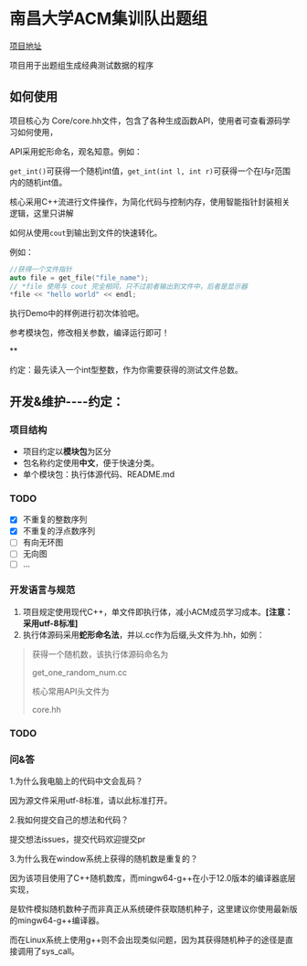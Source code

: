 # 南昌大学ACM集训队出题组

[项目地址](https://github.com/ncuacm/ncutest)

项目用于出题组生成经典测试数据的程序

## 如何使用

项目核心为 Core/core.hh文件，包含了各种生成函数API，使用者可查看源码学习如何使用，

API采用蛇形命名，观名知意。例如：

`get_int()`可获得一个随机int值，`get_int(int l, int r)`可获得一个在l与r范围内的随机int值。

核心采用C++流进行文件操作，为简化代码与控制内存，使用智能指针封装相关逻辑，这里只讲解

如何从使用`cout`到输出到文件的快速转化。

例如：

```cpp
//获得一个文件指针
auto file = get_file("file_name");
// *file 使用与 cout 完全相同，只不过前者输出到文件中，后者是显示器
*file << "hello world" << endl;
```

执行Demo中的样例进行初次体验吧。

参考模块包，修改相关参数，编译运行即可！

**

约定：最先读入一个int型整数，作为你需要获得的测试文件总数。

## 开发&维护----约定：

### 项目结构

* 项目约定以**模块包**为区分
* 包名称约定使用**中文**，便于快速分类。
* 单个模块包：执行体源代码、README.md

### TODO

* [X] 不重复的整数序列
* [X] 不重复的浮点数序列
* [ ] 有向无环图
* [ ] 无向图
* [ ] ...

### 开发语言与规范

1. 项目规定使用现代C++，单文件即执行体，减小ACM成员学习成本。**[注意：采用utf-8标准]**
2. 执行体源码采用**蛇形命名法**，并以.cc作为后缀,头文件为.hh，如例：

> 获得一个随机数，该执行体源码命名为
>
> get_one_random_num.cc
>
> 核心常用API头文件为
>
> core.hh

### TODO

### 问&答

1.为什么我电脑上的代码中文会乱码？

因为源文件采用utf-8标准，请以此标准打开。

2.我如何提交自己的想法和代码？

提交想法issues，提交代码欢迎提交pr

3.为什么我在window系统上获得的随机数是重复的？

因为该项目使用了C++随机数库，而mingw64-g++在小于12.0版本的编译器底层实现，

是软件模拟随机数种子而非真正从系统硬件获取随机种子，这里建议你使用最新版的mingw64-g++编译器。

而在Linux系统上使用g++则不会出现类似问题，因为其获得随机种子的途径是直接调用了sys_call。
